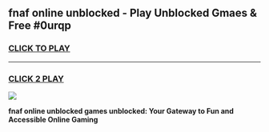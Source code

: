 
## fnaf online unblocked - Play Unblocked Gmaes & Free #0urqp
<h3>
<a href="https://news.freeplayer.one?title=fnaf_online_unblocked&ref=03M">CLICK TO PLAY</a></h3>
<hr>

<h3>
<a href="https://news.freeplayer.one?title=fnaf_online_unblocked&ref=03M">CLICK 2 PLAY</a>
  
</h3>

<a href="https://news.freeplayer.one?title=fnaf_online_unblocked&ref=03M"><img src="https://clearcache.store/games.png"></a>


**fnaf online unblocked games unblocked: Your Gateway to Fun and Accessible Online Gaming**
